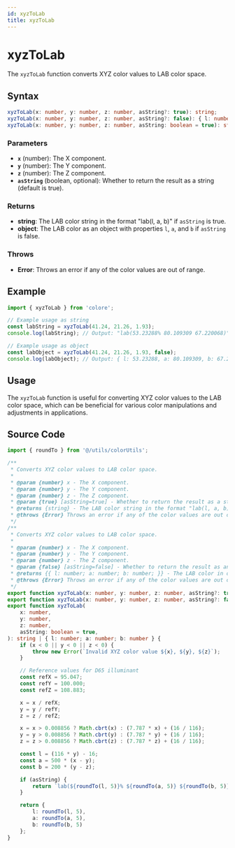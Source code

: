 ```yaml
---
id: xyzToLab
title: xyzToLab
---
```


# xyzToLab

The `xyzToLab` function converts XYZ color values to LAB color space.

## Syntax

```typescript
xyzToLab(x: number, y: number, z: number, asString?: true): string;
xyzToLab(x: number, y: number, z: number, asString?: false): { l: number; a: number; b: number };
xyzToLab(x: number, y: number, z: number, asString: boolean = true): string | { l: number; a: number; b: number };
```

### Parameters

- **`x`** (number): The X component.
- **`y`** (number): The Y component.
- **`z`** (number): The Z component.
- **`asString`** (boolean, optional): Whether to return the result as a string (default is true).

### Returns

- **string**: The LAB color string in the format "lab(l, a, b)" if `asString` is true.
- **object**: The LAB color as an object with properties `l`, `a`, and `b` if `asString` is false.

### Throws

- **Error**: Throws an error if any of the color values are out of range.

## Example

```typescript
import { xyzToLab } from 'colore';

// Example usage as string
const labString = xyzToLab(41.24, 21.26, 1.93);
console.log(labString); // Output: "lab(53.23288% 80.109309 67.220068)"

// Example usage as object
const labObject = xyzToLab(41.24, 21.26, 1.93, false);
console.log(labObject); // Output: { l: 53.23288, a: 80.109309, b: 67.220068 }
```

## Usage

The `xyzToLab` function is useful for converting XYZ color values to the LAB color space, which can be beneficial for various color manipulations and adjustments in applications.

## Source Code

```typescript
import { roundTo } from '@/utils/colorUtils';

/**
 * Converts XYZ color values to LAB color space.
 *
 * @param {number} x - The X component.
 * @param {number} y - The Y component.
 * @param {number} z - The Z component.
 * @param {true} [asString=true] - Whether to return the result as a string.
 * @returns {string} - The LAB color string in the format "lab(l, a, b)"
 * @throws {Error} Throws an error if any of the color values are out of range.
 */
/**
 * Converts XYZ color values to LAB color space.
 *
 * @param {number} x - The X component.
 * @param {number} y - The Y component.
 * @param {number} z - The Z component.
 * @param {false} [asString=false] - Whether to return the result as an object.
 * @returns {{ l: number; a: number; b: number; }} - The LAB color in object format
 * @throws {Error} Throws an error if any of the color values are out of range.
 */
export function xyzToLab(x: number, y: number, z: number, asString?: true): string;
export function xyzToLab(x: number, y: number, z: number, asString?: false): { l: number; a: number; b: number };
export function xyzToLab(
    x: number,
    y: number,
    z: number,
    asString: boolean = true,
): string | { l: number; a: number; b: number } {
    if (x < 0 || y < 0 || z < 0) {
        throw new Error(`Invalid XYZ color value ${x}, ${y}, ${z}`);
    }

    // Reference values for D65 illuminant
    const refX = 95.047;
    const refY = 100.000;
    const refZ = 108.883;

    x = x / refX;
    y = y / refY;
    z = z / refZ;

    x = x > 0.008856 ? Math.cbrt(x) : (7.787 * x) + (16 / 116);
    y = y > 0.008856 ? Math.cbrt(y) : (7.787 * y) + (16 / 116);
    z = z > 0.008856 ? Math.cbrt(z) : (7.787 * z) + (16 / 116);

    const l = (116 * y) - 16;
    const a = 500 * (x - y);
    const b = 200 * (y - z);

    if (asString) {
        return `lab(${roundTo(l, 5)}% ${roundTo(a, 5)} ${roundTo(b, 5)})`;
    }

    return {
        l: roundTo(l, 5),
        a: roundTo(a, 5),
        b: roundTo(b, 5)
    };
}
```
